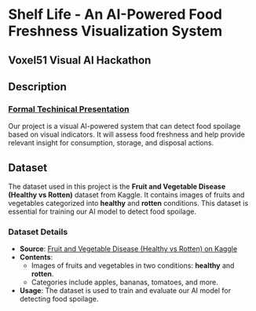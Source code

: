 # Shelf Life - An AI-Powered Food Freshness Visualization System
##  Voxel51 Visual AI Hackathon
## Description
### [Formal Techinical Presentation](https://www.figma.com/deck/e8Ry62KNgGrkL1ujO34vgK/voxel51-AI-visualization-presentation?node-id=28-5&t=mSvu7xzhBgGHMqPt-1)
Our project is a visual AI-powered system that can detect food spoilage based on visual indicators. It will assess food freshness and help provide relevant insight for consumption, storage, and disposal actions.
## Dataset
The dataset used in this project is the **Fruit and Vegetable Disease (Healthy vs Rotten)** dataset from Kaggle. It contains images of fruits and vegetables categorized into **healthy** and **rotten** conditions. This dataset is essential for training our AI model to detect food spoilage.
### Dataset Details
- **Source**: [Fruit and Vegetable Disease (Healthy vs Rotten) on Kaggle](https://www.kaggle.com/datasets/muhammad0subhan/fruit-and-vegetable-disease-healthy-vs-rotten/data)
- **Contents**:
  - Images of fruits and vegetables in two conditions: **healthy** and **rotten**.
  - Categories include apples, bananas, tomatoes, and more.
- **Usage**: The dataset is used to train and evaluate our AI model for detecting food spoilage.
